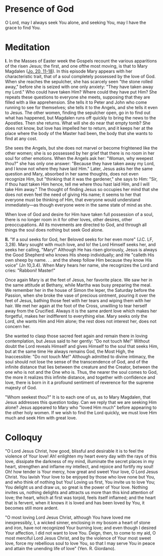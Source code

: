 # Presence of God

O Lord, may I always seek You alone, and seeking You, may I have the grace to find You.

# Meditation

**I.** In the Masses of Easter week the Gospels recount the various apparitions of the risen Jesus; the first, and one ofthe most moving, is that to Mary Magdalen ([Jo. 20, 11-18](https://vulgata.online/bible/Jo.20?ed=DR2&vfn=DR2.Jo.20.11-18:vs)). In this episode Mary appears with her characteristic trait, that of a soul completely possessed by the love of God. When she reaches the sepulcher, she has scarcely seen "the stone rolled away," before she is seized with one only anxiety: "They have taken away my Lord." Who could have taken Him? Where could they have put Him? She repeats these questions to everyone she meets, supposing that they are filled with a like apprehension. She tells it to Peter and John who come running to see for themselves; she tells it to the Angels, and she tells it even to Jesus. The other women, finding the sepulcher open, go in to find out what has happened, but Magdalen runs off quickly to bring the news to the Apostles. Then she returns. What will she do near that empty tomb? She does not know, but love has impelled her to return, and it keeps her at the place where the body of the Master had been, the body that she wants to find at any cost.

She sees the Angels, but she does not marvel or become frightened like the other women; she is so possessed by her grief that there is no room in her soul for other emotions. When the Angels ask her: "Woman, why weepest thou?" she has only one answer: "Because they have taken away my Lord, and I know not where they have laid Him." Later, Jesus asks her the same question and Mary, absorbed in her same thoughts, does not even recognize Him, but "thinking that it was the gardener," she says to Him: "Sir, if thou hast taken Him hence, tell me where thou hast laid Him, and I will take Him away." The thought of finding Jesus so occupies her mind that she does not even feel the need of giving His name; it seems to her that everyone must be thinking of Him, that everyone would understand immediately—as though everyone were in the same state of mind as she.

When love of God and desire for Him have taken full possession of a soul, there is no longer room in it for other loves, other desires, other preoccupations. All its movements are directed to God, and through all things the soul does nothing but seek God alone.

**II.** "If a soul seeks for God, her Beloved seeks for her even more" (J.C. LF, 3,28). Mary sought with much love, and lo! the Lord Himself seeks her, and seeks her calling, "Mary!" Although He has risen gloriously, Jesus is always the Good Shepherd who knows His sheep individually; and He "calleth His own sheep by name. . . and the sheep follow Him because they know His voice" (Jn 10,3.4). When Mary hears her name, she recognizes the Lord and cries: "Rabboni! Master!"

Once again Mary is at the feet of Jesus, her favorite place. We saw her in the same attitude at Bethany, while Martha was busy preparing the meal. We remember her in the house of Simon the leper, the Saturday before the Passion, when she broke the vase of precious ointment, pouring it over the feet of Jesus, bathing those feet with her tears and wiping them with her hair. We met her again at the foot of the Cross, unwilling to tear herself away from the Crucified. Always it is the same ardent love which makes her forgetful, makes her indifferent to everything else. Mary seeks only the Lord, she wants Him and Him alone; the rest does not interest her, does not concern her.

She wanted to clasp those sacred feet again and remain there in loving contemplation, but Jesus said to her gently: "Do not touch Me!" Without doubt the Lord reveals Himself and gives Himself to the soul that seeks Him, but at the same time He always remains God, the Most High, the Inaccessible: "Do not touch Me!" Although admitted to divine intimacy, the soul should not lose the sense of the transcendence of God, and of the infinite distance that lies between the creature and the Creator, between the one who is not and the One who is. Thus, the nearer the soul comes to God, the more it realizes this infinite distance, and together with confidence and love, there is born in it a profound sentiment of reverence for the supreme majesty of God.

"Whom seekest thou?" It is to each one of us, as to Mary Magdalen, that Jesus addresses this question today. Can we reply that we are seeking Him alone? Jesus appeared to Mary who "loved Him much" before appearing to the other holy women. If we wish to find the Lord quickly, we must love Him much and seek Him with great love.

# Colloquy

"O Lord Jesus Christ, how good, blissful and desirable it is to feel the violence of Your love! Ah! enlighten my heart every day with the rays of this love, dissipate the darkness of my mind, illuminate the secret places in my heart, strengthen and inflame my intellect, and rejoice and fortify my soul! Oh! how tender is Your mercy, how great and sweet Your love, O Lord Jesus Christ. You lavish Your love to be enjoyed by those who love none but You, and who think of nothing but You! Loving us first, You invite us to love You; You delight us and draw us, so great is the power of Your love. Nothing invites us, nothing delights and attracts us more than this kind attention of love; the heart, which at first was torpid, feels itself inflamed; and the heart that is fervent, when it knows it is loved and has been loved by You, it becomes still more ardent.

"O most loving Lord Jesus Christ, although You have loved me inexpressibly, I, a wicked sinner, enclosing in my bosom a heart of stone and iron, have not recognized Your burning love; and even though I desired Your affection, I did not want to love You. Deign, then, to come to my aid, O most merciful Lord Jesus Christ, and by the violence of Your most sweet love, force my rebellious soul to love You, so that I may serve You in peace and attain the unending life of love" (Yen. R. Giordano).